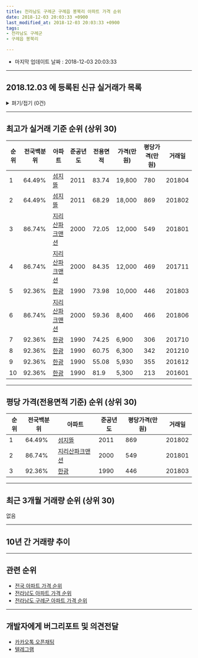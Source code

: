```yaml
---
title: 전라남도 구례군 구례읍 봉북리 아파트 가격 순위
date: 2018-12-03 20:03:33 +0900
last_modified_at: 2018-12-03 20:03:33 +0900
tags:
- 전라남도 구례군
- 구례읍 봉북리

---
```


* 마지막 업데이트 날짜 : 2018-12-03 20:03:33

---

## 2018.12.03 에 등록된 신규 실거래가 목록

<details>
<summary>펴기/접기 (0건)</summary>
<div markdown="1">

|아파트|전국백분위|준공년도|전용면적|가격(만원)|평당가격(만원)|거래일|
|---|---|---|---|---|---|---|
|없음|||||||


</div>
</details>

---

## 최고가 실거래 기준 순위 (상위 30)


|순위|전국백분위|아파트|준공년도|전용면적|가격(만원)|평당가격(만원)|거래일|
|---|---|---|---|---|---|---|---|
|1|64.49%|[섬지뜰](https://search.naver.com/search.naver?query=%EC%A0%84%EB%9D%BC%EB%82%A8%EB%8F%84+%EA%B5%AC%EB%A1%80%EA%B5%B0+%EA%B5%AC%EB%A1%80%EC%9D%8D+%EB%B4%89%EB%B6%81%EB%A6%AC+%EC%84%AC%EC%A7%80%EB%9C%B0)|2011|83.74|19,800|780|201804|
|2|64.49%|[섬지뜰](https://search.naver.com/search.naver?query=%EC%A0%84%EB%9D%BC%EB%82%A8%EB%8F%84+%EA%B5%AC%EB%A1%80%EA%B5%B0+%EA%B5%AC%EB%A1%80%EC%9D%8D+%EB%B4%89%EB%B6%81%EB%A6%AC+%EC%84%AC%EC%A7%80%EB%9C%B0)|2011|68.29|18,000|869|201802|
|3|86.74%|[지리산파크맨션](https://search.naver.com/search.naver?query=%EC%A0%84%EB%9D%BC%EB%82%A8%EB%8F%84+%EA%B5%AC%EB%A1%80%EA%B5%B0+%EA%B5%AC%EB%A1%80%EC%9D%8D+%EB%B4%89%EB%B6%81%EB%A6%AC+%EC%A7%80%EB%A6%AC%EC%82%B0%ED%8C%8C%ED%81%AC%EB%A7%A8%EC%85%98)|2000|72.05|12,000|549|201801|
|4|86.74%|[지리산파크맨션](https://search.naver.com/search.naver?query=%EC%A0%84%EB%9D%BC%EB%82%A8%EB%8F%84+%EA%B5%AC%EB%A1%80%EA%B5%B0+%EA%B5%AC%EB%A1%80%EC%9D%8D+%EB%B4%89%EB%B6%81%EB%A6%AC+%EC%A7%80%EB%A6%AC%EC%82%B0%ED%8C%8C%ED%81%AC%EB%A7%A8%EC%85%98)|2000|84.35|12,000|469|201711|
|5|92.36%|[한광](https://search.naver.com/search.naver?query=%EC%A0%84%EB%9D%BC%EB%82%A8%EB%8F%84+%EA%B5%AC%EB%A1%80%EA%B5%B0+%EA%B5%AC%EB%A1%80%EC%9D%8D+%EB%B4%89%EB%B6%81%EB%A6%AC+%ED%95%9C%EA%B4%91)|1990|73.98|10,000|446|201803|
|6|86.74%|[지리산파크맨션](https://search.naver.com/search.naver?query=%EC%A0%84%EB%9D%BC%EB%82%A8%EB%8F%84+%EA%B5%AC%EB%A1%80%EA%B5%B0+%EA%B5%AC%EB%A1%80%EC%9D%8D+%EB%B4%89%EB%B6%81%EB%A6%AC+%EC%A7%80%EB%A6%AC%EC%82%B0%ED%8C%8C%ED%81%AC%EB%A7%A8%EC%85%98)|2000|59.36|8,400|466|201806|
|7|92.36%|[한광](https://search.naver.com/search.naver?query=%EC%A0%84%EB%9D%BC%EB%82%A8%EB%8F%84+%EA%B5%AC%EB%A1%80%EA%B5%B0+%EA%B5%AC%EB%A1%80%EC%9D%8D+%EB%B4%89%EB%B6%81%EB%A6%AC+%ED%95%9C%EA%B4%91)|1990|74.25|6,900|306|201710|
|8|92.36%|[한광](https://search.naver.com/search.naver?query=%EC%A0%84%EB%9D%BC%EB%82%A8%EB%8F%84+%EA%B5%AC%EB%A1%80%EA%B5%B0+%EA%B5%AC%EB%A1%80%EC%9D%8D+%EB%B4%89%EB%B6%81%EB%A6%AC+%ED%95%9C%EA%B4%91)|1990|60.75|6,300|342|201210|
|9|92.36%|[한광](https://search.naver.com/search.naver?query=%EC%A0%84%EB%9D%BC%EB%82%A8%EB%8F%84+%EA%B5%AC%EB%A1%80%EA%B5%B0+%EA%B5%AC%EB%A1%80%EC%9D%8D+%EB%B4%89%EB%B6%81%EB%A6%AC+%ED%95%9C%EA%B4%91)|1990|55.08|5,930|355|201612|
|10|92.36%|[한광](https://search.naver.com/search.naver?query=%EC%A0%84%EB%9D%BC%EB%82%A8%EB%8F%84+%EA%B5%AC%EB%A1%80%EA%B5%B0+%EA%B5%AC%EB%A1%80%EC%9D%8D+%EB%B4%89%EB%B6%81%EB%A6%AC+%ED%95%9C%EA%B4%91)|1990|81.9|5,300|213|201601|


---

## 평당 가격(전용면적 기준) 순위 (상위 30)


|순위|전국백분위|아파트|준공년도|평당가격(만원)|거래일|
|---|---|---|---|---|---|
|1|64.49%|[섬지뜰](https://search.naver.com/search.naver?query=%EC%A0%84%EB%9D%BC%EB%82%A8%EB%8F%84+%EA%B5%AC%EB%A1%80%EA%B5%B0+%EA%B5%AC%EB%A1%80%EC%9D%8D+%EB%B4%89%EB%B6%81%EB%A6%AC+%EC%84%AC%EC%A7%80%EB%9C%B0)|2011|869|201802|
|2|86.74%|[지리산파크맨션](https://search.naver.com/search.naver?query=%EC%A0%84%EB%9D%BC%EB%82%A8%EB%8F%84+%EA%B5%AC%EB%A1%80%EA%B5%B0+%EA%B5%AC%EB%A1%80%EC%9D%8D+%EB%B4%89%EB%B6%81%EB%A6%AC+%EC%A7%80%EB%A6%AC%EC%82%B0%ED%8C%8C%ED%81%AC%EB%A7%A8%EC%85%98)|2000|549|201801|
|3|92.36%|[한광](https://search.naver.com/search.naver?query=%EC%A0%84%EB%9D%BC%EB%82%A8%EB%8F%84+%EA%B5%AC%EB%A1%80%EA%B5%B0+%EA%B5%AC%EB%A1%80%EC%9D%8D+%EB%B4%89%EB%B6%81%EB%A6%AC+%ED%95%9C%EA%B4%91)|1990|446|201803|


---

## 최근 3개월 거래량 순위 (상위 30)

없음

---

## 10년 간 거래량 추이


<div style="width:100%;">
    <canvas id="deal_progress" height="250"></canvas>
</div>

<script>
new Chart(document.getElementById("deal_progress"), {
    type: 'line',
    data: {
        labels: ['200812','200901','200902','200903','200904','200905','200906','200907','200908','200909','200910','200911','200912','201001','201002','201003','201004','201005','201006','201007','201008','201009','201010','201011','201012','201101','201102','201103','201104','201105','201106','201107','201108','201109','201110','201111','201112','201201','201202','201203','201204','201205','201206','201207','201208','201209','201210','201211','201212','201301','201302','201303','201304','201305','201306','201307','201308','201309','201310','201311','201312','201401','201402','201403','201404','201405','201406','201407','201408','201409','201410','201411','201412','201501','201502','201503','201504','201505','201506','201507','201508','201509','201510','201511','201512','201601','201602','201603','201604','201605','201606','201607','201608','201609','201610','201611','201612','201701','201702','201703','201704','201705','201706','201707','201708','201709','201710','201711','201712','201801','201802','201803','201804','201805','201806','201807','201808','201809','201810','201811','201812'],
        datasets: [{
            label: '실거래 수',
            pointRadius: 1,
            data: [0, 0, 0, 0, 4, 0, 0, 0, 0, 0, 0, 0, 1, 0, 0, 0, 1, 0, 0, 0, 1, 0, 0, 0, 0, 0, 0, 0, 0, 0, 0, 0, 0, 1, 1, 14, 6, 6, 3, 3, 5, 0, 1, 0, 0, 0, 1, 48, 51, 6, 14, 1, 0, 2, 7, 2, 3, 11, 6, 2, 4, 1, 12, 9, 3, 14, 5, 1, 1, 3, 2, 2, 0, 2, 3, 0, 3, 0, 1, 3, 1, 0, 1, 2, 1, 1, 2, 0, 3, 4, 4, 3, 0, 3, 1, 2, 2, 2, 1, 2, 2, 3, 2, 3, 2, 2, 5, 4, 1, 1, 2, 4, 3, 1, 2, 4, 2, 0, 0, 0, 0],
            borderColor: "rgba(255, 201, 14, 1)",
            backgroundColor: "rgba(255, 201, 14, 0.5)",
            fill: true,
        }]
    },
    options: {
        responsive: true,
        title: {
            display: true,
            text: '10년간 거래량 추이'
        },
        tooltips: {
            mode: 'index',
            intersect: false,
        },
        hover: {
            mode: 'nearest',
            intersect: true
        },
        scales: {
            xAxes: [{
                display: true,
                scaleLabel: {
                    display: true,
                    labelString: '년/월'
                }
            }],
            yAxes: [{
                display: true,
                ticks: {
                    suggestedMin: 0,
                },
                scaleLabel: {
                    display: true,
                    labelString: '실거래 수'
                }
            }]
        }
    }
});

</script>


---

## 관련 순위

- [전국 아파트 가격 순위](https://inasie.github.io/apt-ranking/전국)
- [전라남도 아파트 가격 순위](https://inasie.github.io/apt-ranking/전라남도)
- [전라남도 구례군 아파트 가격 순위](https://inasie.github.io/apt-ranking/전라남도-구례군)


---

## 개발자에게 버그리포트 및 의견전달

- [카카오톡 오픈채팅](https://open.kakao.com/o/gLJUAP4)
- [텔레그램](https://t.me/inasie)


